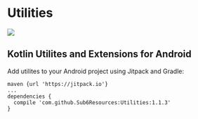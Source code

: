 # Utilities
[![](https://jitpack.io/v/Sub6Resources/Utilities.svg)](https://jitpack.io/#Sub6Resources/Utilities)
## Kotlin Utilites and Extensions for Android
Add utilites to your Android project using Jitpack and Gradle:

    maven {url 'https://jitpack.io'}
    ...
    dependencies {
      compile 'com.github.Sub6Resources:Utilities:1.1.3'
    }
